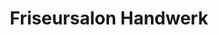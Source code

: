 ---
title: "Friseursalon Handwerk"
url: /brandenburg-an-der-havel/friseursalon-handwerk/
shop: Friseur
---